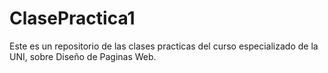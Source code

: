 # ClasePractica1
Este es un repositorio de las clases practicas del curso especializado de la UNI, sobre Diseño de Paginas Web.
